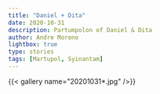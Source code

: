 ```yaml
---
title: "Daniel + Dita"
date: 2020-10-31
description: Partumpolon of Daniel & Dita
author: Andre Moreno
lightbox: true
type: stories
tags: [Martupol, Syinantam]
---
```


{{< gallery name="20201031*.jpg" />}}